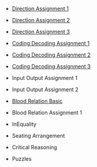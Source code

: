 <html>
<head></head>
<body>
	<ul>
	  <li><a href="https://ambarfulzele.github.io/LearnKul---Shamma/Direction1.html">Direction Assignment 1</a></li>
	</ul>
	<ul>
	  <li><a href="https://ambarfulzele.github.io/LearnKul---Shamma/Direction2.html">Direction Assignment 2</a></li>
	</ul>
	<ul>
	  <li><a href="https://ambarfulzele.github.io/LearnKul---Shamma/Direction3.html">Direction Assignment 3</a></li>
	</ul>
	<ul>
	  <li><a href="https://ambarfulzele.github.io/LearnKul---Shamma/CodingDecoding1.html">Coding Decoding Assignment 1</a></li>
	</ul>
	<ul>
	  <li><a href="https://ambarfulzele.github.io/LearnKul---Shamma/CodingDecoding2.html">Coding Decoding Assignment 2</a></li>
	</ul>
	<ul>
	  <li><a href="https://ambarfulzele.github.io/LearnKul---Shamma/CodingDecoding3.html">Coding Decoding Assignment 3</a></li>
	</ul>
	<ul>
	  <li><a href="https://ambarfulzele.github.io/LearnKul---Shamma/InputOutput1.html"></a>Input Output Assignment 1</li>
	</ul>
	<ul>
	  <li><a href="https://ambarfulzele.github.io/LearnKul---Shamma/InputOutput2.html"></a>Input Output Assignment 2</li>
	</ul>
	<ul>
	  <li><a href="https://ambarfulzele.github.io/LearnKul---Shamma/BloodRelationBasic.html">Blood Relation Basic</a></li>
	</ul>
	<ul>
	  <li><a href="https://ambarfulzele.github.io/LearnKul---Shamma/BloodRelation.html"></a>Blood Relation Assignment 1</li>
	</ul>
	<ul>
	  <li><a href="https://ambarfulzele.github.io/LearnKul---Shamma/InEquality.html"></a>InEquality </li>
	</ul>	
	<ul>
	  <li><a href="https://ambarfulzele.github.io/LearnKul---Shamma/SeatingArrangement.html"></a>Seating Arrangement </li>
	</ul>
	<ul>
	  <li><a href="https://ambarfulzele.github.io/LearnKul---Shamma/CriticalReasoning.html"></a>Critical Reasoning </li>
	</ul>
	<ul>
	  <li><a href="https://ambarfulzele.github.io/LearnKul---Shamma/Puzzles.html"></a>Puzzles </li>
	</ul>
</body></html>
